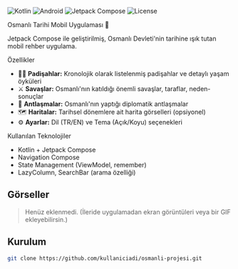 
![Kotlin](https://img.shields.io/badge/Kotlin-100%25-blue?logo=kotlin&logoColor=white)
![Android](https://img.shields.io/badge/Platform-Android-green?logo=android)
![Jetpack Compose](https://img.shields.io/badge/Jetpack%20Compose-UI-blueviolet?logo=jetpackcompose)
![License](https://img.shields.io/badge/License-MIT-yellow?logo=open-source-initiative)

Osmanlı Tarihi Mobil Uygulaması 📜

Jetpack Compose ile geliştirilmiş, Osmanlı Devleti'nin tarihine ışık tutan mobil rehber uygulama.

Özellikler
- 🧑‍⚖️ **Padişahlar:** Kronolojik olarak listelenmiş padişahlar ve detaylı yaşam öyküleri
- ⚔️ **Savaşlar:** Osmanlı'nın katıldığı önemli savaşlar, taraflar, neden-sonuçlar
- 📜 **Antlaşmalar:** Osmanlı'nın yaptığı diplomatik antlaşmalar
- 🗺️ **Haritalar:** Tarihsel dönemlere ait harita görselleri (opsiyonel)
- ⚙️ **Ayarlar:** Dil (TR/EN) ve Tema (Açık/Koyu) seçenekleri

Kullanılan Teknolojiler
- Kotlin + Jetpack Compose
- Navigation Compose
- State Management (ViewModel, remember)
- LazyColumn, SearchBar (arama özelliği)

## Görseller
> Henüz eklenmedi. (İleride uygulamadan ekran görüntüleri veya bir GIF ekleyebilirsin.)

## Kurulum
```bash
git clone https://github.com/kullaniciadi/osmanli-projesi.git
